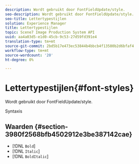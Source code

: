 ```yaml
---
description: Wordt gebruikt door FontFieldUpdate/style.
seo-description: Wordt gebruikt door FontFieldUpdate/style.
seo-title: Lettertypestijlen
solution: Experience Manager
title: Lettertypestijlen
topic: Scene7 Image Production System API
uuid: aa4a03d5-e1d0-45cb-9c53-27d59fd391e4
translation-type: tm+mt
source-git-commit: 2bd5b17e473ec53844b4bbcb4f13580b2d6bfaf4
workflow-type: tm+mt
source-wordcount: '20'
ht-degree: 0%

---
```



# Lettertypestijlen{#font-styles}

Wordt gebruikt door FontFieldUpdate/style.

Syntaxis

## Waarden {#section-3980f2568bfb4502912e3be387142cae}

* [!DNL `Bold`]
* [!DNL `Italic`]
* [!DNL `BoldItalic`]

